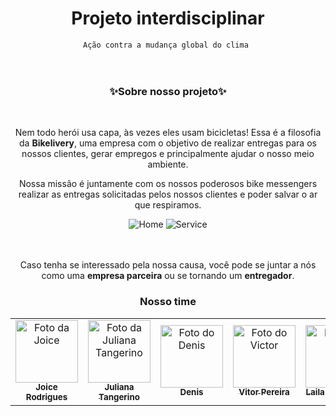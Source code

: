 <div align="center">
    <h1> Projeto interdisciplinar</h1>
    <code>Ação contra a mudança global do clima </code>
</div>

<div align="center">
    <br>
    <br>
    <h3>✨Sobre nosso projeto✨</h3>
    <br>
    <p>
        Nem todo herói usa capa, às vezes eles usam bicicletas! Essa é a filosofia da <strong>Bikelivery</strong>, uma empresa com o objetivo de realizar entregas para os nossos clientes, gerar empregos e principalmente ajudar o nosso meio ambiente.
    </p>
    <p>
        Nossa missão é juntamente com os nossos poderosos bike messengers realizar as entregas solicitadas pelos nossos clientes e poder salvar o ar que respiramos.
    </p>
</div>

<div align="center">
    <img src="https://i.imgur.com/yGKMCHk.png" alt="Home">
    <img src="https://i.imgur.com/yGKMCHk.png" alt="Service">
</div>

<div align="center">
    <br>
    <br>
    <p>
        Caso tenha se interessado pela nossa causa, você pode se juntar a nós como uma <strong>empresa parceira</strong> ou se tornando um <strong>entregador</strong>.
    </p>
</div>

<div align="center">
    <h3> Nosso time</h3>
    <table>
        <tr>
            <td align="center">
                <a href="https://github.com/joicerodrigues">
                    <img src="https://avatars.githubusercontent.com/u/51415493?v=4" width="100px;"
                        alt="Foto da Joice" />
                    <br>
                    <sub> <b>Joice Rodrigues</b> </sub>
                </a>
            </td>
            <td align="center">
                <a href="https://github.com/juliatangerino">
                    <img src="https://pps.whatsapp.net/v/t61.24694-24/261297518_427193629027905_7156472741257448480_n.jpg?ccb=11-4&oh=4118f682fa0780152465ce4b6298c236&oe=629C0D3E"
                        width="100px;" alt="Foto da Juliana Tangerino" />
                    <br>
                    <sub> <b>Juliana Tangerino</b> </sub> </a>
            </td>
            <td align="center">
                <a href="https://github.com/Denislfs">
                    <img src="https://pps.whatsapp.net/v/t61.24694-24/121077744_1008220806343115_6445234113877075963_n.jpg?ccb=11-4&oh=01_AVyzn-kDBFp-ak0SVERLVxh1KZkqbVhKiZN_pjeh9oBfFQ&oe=629B1CB5"
                        width="100px;" alt="Foto do Denis" />
                    <br>
                    <sub> <b>Denis</b> </sub> </a>
            </td>
            <td align="center">
                <a href="https://github.com/vitoreduardomanhaspereira">
                    <img src="https://pps.whatsapp.net/v/t61.24694-24/55939621_427868168024006_7892795940262641664_n.jpg?ccb=11-4&oh=01_AVwM2ZHi92ytzEIpNlmgD_B9xgU73NKiJcAmKzS05pyvMQ&oe=629D3190"
                        width="100px;" alt="Foto do Victor" />
                    <br>
                    <sub> <b>Vitor Pereira</b> </sub> </a>
            </td>
            <td align="center">
                <a href="https://github.com/LailaStence">
                    <img src="https://avatars.githubusercontent.com/u/62487766?v=4" width="100px;"
                        alt="Foto da Laila" />
                    <br>
                    <sub> <b>Laila M. Stence</b> </sub> </a>
            </td>
        </tr>
    </table>
</div>